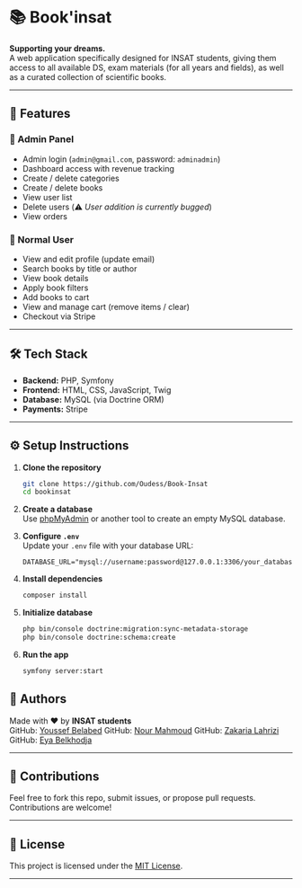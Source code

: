 
# 📚 Book'insat

**Supporting your dreams.**  
A web application specifically designed for INSAT students, giving them access to all available DS, exam materials (for all years and fields), as well as a curated collection of scientific books.

---

## 🚀 Features

### 🔐 Admin Panel

- Admin login (`admin@gmail.com`, password: `adminadmin`)
- Dashboard access with revenue tracking
- Create / delete categories
- Create / delete books
- View user list
- Delete users (⚠️ *User addition is currently bugged*)
- View orders

### 👤 Normal User

- View and edit profile (update email)
- Search books by title or author
- View book details
- Apply book filters
- Add books to cart
- View and manage cart (remove items / clear)
- Checkout via Stripe

---

## 🛠️ Tech Stack

- **Backend:** PHP, Symfony
- **Frontend:** HTML, CSS, JavaScript, Twig
- **Database:** MySQL (via Doctrine ORM)
- **Payments:** Stripe

---

## ⚙️ Setup Instructions

1. **Clone the repository**
   ```bash
   git clone https://github.com/Oudess/Book-Insat
   cd bookinsat
   ```

2. **Create a database**  
   Use [phpMyAdmin](https://www.phpmyadmin.net/) or another tool to create an empty MySQL database.

3. **Configure `.env`**  
   Update your `.env` file with your database URL:
   ```
   DATABASE_URL="mysql://username:password@127.0.0.1:3306/your_database_name"
   ```

4. **Install dependencies**
   ```bash
   composer install
   ```

5. **Initialize database**
   ```bash
   php bin/console doctrine:migration:sync-metadata-storage
   php bin/console doctrine:schema:create
   ```

6. **Run the app**
   ```bash
   symfony server:start
   ```

## 👤 Authors

Made with ❤️ by **INSAT students**  
GitHub: [Youssef Belabed](https://github.com/Oudess)
GitHub: [Nour Mahmoud](https://github.com/NourMahmoud151515)
GitHub: [Zakaria Lahrizi](https://github.com/zakaria-lahrizi)
GitHub: [Eya Belkhodja](https://github.com/eyabelkhodja)

---

## 🤝 Contributions

Feel free to fork this repo, submit issues, or propose pull requests. Contributions are welcome!

---

## 📄 License

This project is licensed under the [MIT License](LICENSE).

---
